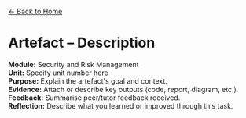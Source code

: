 [← Back to Home](../../../index.html)

# Artefact – Description

**Module:** Security and Risk Management  
**Unit:** Specify unit number here  
**Purpose:** Explain the artefact's goal and context.  
**Evidence:** Attach or describe key outputs (code, report, diagram, etc.).  
**Feedback:** Summarise peer/tutor feedback received.  
**Reflection:** Describe what you learned or improved through this task.
